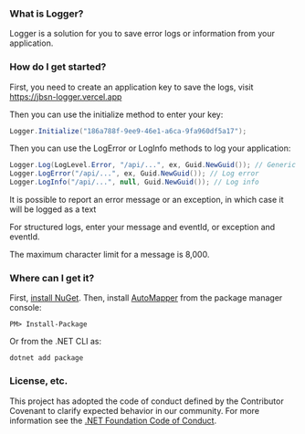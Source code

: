 ### What is Logger?

Logger is a solution for you to save error logs or information from your application.

### How do I get started?

First, you need to create an application key to save the logs, visit https://jbsn-logger.vercel.app

Then you can use the initialize method to enter your key:

```csharp
Logger.Initialize("186a788f-9ee9-46e1-a6ca-9fa960df5a17");
```

Then you can use the LogError or LogInfo methods to log your application:
```csharp
Logger.Log(LogLevel.Error, "/api/...", ex, Guid.NewGuid()); // Generic log
Logger.LogError("/api/...", ex, Guid.NewGuid()); // Log error
Logger.LogInfo("/api/...", null, Guid.NewGuid()); // Log info
```
It is possible to report an error message or an exception, in which case it will be logged as a text

For structured logs, enter your message and eventId, or exception and eventId.

The maximum character limit for a message is 8,000.


### Where can I get it?

First, [install NuGet](http://docs.nuget.org/docs/start-here/installing-nuget). Then, install [AutoMapper](https://www.nuget.org/packages/AutoMapper/) from the package manager console:

```
PM> Install-Package 
```
Or from the .NET CLI as:
```
dotnet add package 
```

### License, etc.

This project has adopted the code of conduct defined by the Contributor Covenant to clarify expected behavior in our community.
For more information see the [.NET Foundation Code of Conduct](https://dotnetfoundation.org/code-of-conduct).